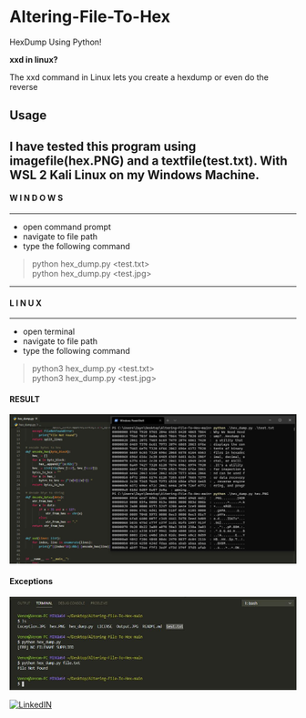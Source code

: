 # Altering-File-To-Hex
   HexDump Using Python!
   
**xxd in linux?**

   The xxd command in Linux lets you create a hexdump or even do the reverse

## Usage
   I have tested this program using imagefile(hex.PNG) and a textfile(test.txt). With WSL 2 Kali Linux on my Windows Machine.
-----------------------------------
####       W I N D O W S
-----------------------------------
- open command prompt
- navigate to  file path
- type the following command
>python hex_dump.py <test.txt>  <br/>
>python hex_dump.py <test.jpg>  <br/>
-----------------------------------
####         L I N U X
-----------------------------------
- open terminal
- navigate to file path
- type the following command
>python3 hex_dump.py <test.txt> <br/>
>python3 hex_dump.py <test.jpg> <br/>

#### RESULT

![Screenshot](./Packages/Output.JPG)

#### Exceptions

![Screenshot](./Packages/Exceptions.JPG)

[![LinkedIN](https://img.shields.io/badge/LinkedIn-0077B5?style=for-the-badge&logo=linkedin&logoColor=white)](https://www.linkedin.com/in/jadhusan24/)
